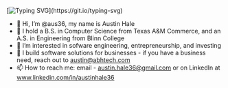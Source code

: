 [![Typing SVG](https://readme-typing-svg.herokuapp.com?font=Fira+Code&pause=1000&random=false&width=435&lines=Hello+World!+Welcome+to+my+GitHub.)](https://git.io/typing-svg)

- 👋 Hi, I’m @aus36, my name is Austin Hale
- 🏫 I hold a B.S. in Computer Science from Texas A&M Commerce, and an A.S. in Engineering from Blinn College
- 👀 I’m interested in sofware engineering, entrepreneurship, and investing
- 🌱 I build software solutions for businesses - if you have a business need, reach out to austin@abhtech.com
- 📫 How to reach me: email - austin.hale36@gmail.com or on LinkedIn at www.linkedin.com/in/austinhale36
<!---
aus36/aus36 is a ✨ special ✨ repository because its `README.md` (this file) appears on your GitHub profile.
You can click the Preview link to take a look at your changes.
--->
